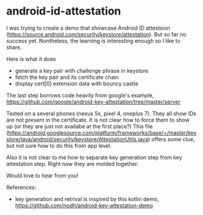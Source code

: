 # android-id-attestation

I was trying to create a demo that showcase Android ID attestsion (https://source.android.com/security/keystore/attestation). But so far no success yet.  Nontheless, the learning is interesting enough so I like to share.

Here is what it does

- generate a key pair with challenge phrase in keystore
- fetch the key pair and its certificate chain
- display cert[0] extension data with bouncy castle

The last step borrows code heavily from google's example, https://github.com/google/android-key-attestation/tree/master/server

Tested on a several phones (nexus 5x, pixel 4, oneplus 7).  They all show IDs are not present in the certificate.  It is not clear how to force them to show up (or they are just not availabe at the first place?)  This file (https://android.googlesource.com/platform/frameworks/base/+/master/keystore/java/android/security/keystore/AttestationUtils.java) offers some clue, but not sure how to do this from app level.

Also it is not clear to me how to separate key generation step from key attestation step.  Right now they are molded together. 

Would love to hear from you!

References:
- key generation and retrival is inspired by this kotlin demo, https://github.com/nodh/android-key-attestation-demo
